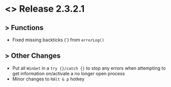 # <> Release 2.3.2.1

## > Functions
- Fixed missing backticks (\`) from `errorLog()`

## > Other Changes
- Put all `WinGet` in a `try {}/catch {}` to stop any errors when attempting to get information on/activate a no longer open process
- Minor changes to `RAlt & p` hotkey